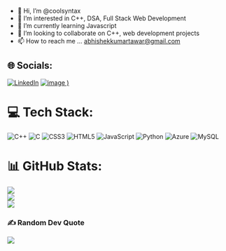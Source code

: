 - 👋 Hi, I’m @coolsyntax
- 👀 I’m interested in C++, DSA, Full Stack Web Development
- 🌱 I’m currently learning Javascript
- 💞️ I’m looking to collaborate on C++, web development projects
- 📫 How to reach me ... abhishekkumartawar@gmail.com

<!---
coolsyntax/coolsyntax is a ✨ special ✨ repository because its `README.md` (this file) appears on your GitHub profile.
You can click the Preview link to take a look at your changes.
--->

## 🌐 Socials:
[![LinkedIn](https://img.shields.io/badge/LinkedIn-%230077B5.svg?logo=linkedin&logoColor=white)](https://linkedin.com/in/https://www.linkedin.com/in/abhishek-kumar-6a8974247/) 
[![image](https://github.com/coolsyntax/coolsyntax/assets/87939501/7ba72111-8d70-4984-bbc0-292ad82c63de)
)](https://coolsyntax.github.io/EliteCodeForge/)

# 💻 Tech Stack:
![C++](https://img.shields.io/badge/c++-%2300599C.svg?style=for-the-badge&logo=c%2B%2B&logoColor=white) ![C](https://img.shields.io/badge/c-%2300599C.svg?style=for-the-badge&logo=c&logoColor=white) ![CSS3](https://img.shields.io/badge/css3-%231572B6.svg?style=for-the-badge&logo=css3&logoColor=white) ![HTML5](https://img.shields.io/badge/html5-%23E34F26.svg?style=for-the-badge&logo=html5&logoColor=white) ![JavaScript](https://img.shields.io/badge/javascript-%23323330.svg?style=for-the-badge&logo=javascript&logoColor=%23F7DF1E) ![Python](https://img.shields.io/badge/python-3670A0?style=for-the-badge&logo=python&logoColor=ffdd54) ![Azure](https://img.shields.io/badge/azure-%230072C6.svg?style=for-the-badge&logo=azure-devops&logoColor=white) ![MySQL](https://img.shields.io/badge/mysql-%2300f.svg?style=for-the-badge&logo=mysql&logoColor=white)
# 📊 GitHub Stats:
![](https://github-readme-stats.vercel.app/api?username=coolsyntax&theme=dark&hide_border=false&include_all_commits=false&count_private=false)<br/>
![](https://github-readme-streak-stats.herokuapp.com/?user=coolsyntax&theme=dark&hide_border=false)<br/>
![](https://github-readme-stats.vercel.app/api/top-langs/?username=coolsyntax&theme=dark&hide_border=false&include_all_commits=false&count_private=false&layout=compact)

### ✍️ Random Dev Quote
![](https://quotes-github-readme.vercel.app/api?type=horizontal&theme=dark)

